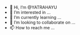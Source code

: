 - 👋 Hi, I’m @YATRAHAYU
- 👀 I’m interested in ...
- 🌱 I’m currently learning ...
- 💞️ I’m looking to collaborate on ...
- 📫 How to reach me ...

<!---
YATRAHAYU/YATRAHAYU is a ✨ special ✨ repository because its `README.md` (this file) appears on your GitHub profile.
You can click the Preview link to take a look at your changes.
--->
